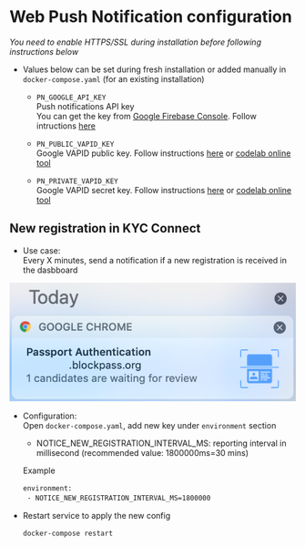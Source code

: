 # Web Push Notification configuration

_You need to enable HTTPS/SSL during installation before following instructions below_

- Values below can be set during fresh installation or added manually in `docker-compose.yaml` (for an existing installation)

  - `PN_GOOGLE_API_KEY`  
    Push notifications API key  
    You can get the key from [Google Firebase Console](https://console.firebase.google.com). Follow intructions [here](https://developer.clevertap.com/docs/find-your-fcm-sender-id-fcm-server-api-key#)

  - `PN_PUBLIC_VAPID_KEY`  
    Google VAPID public key. Follow instructions [here](https://developers.google.com/web/ilt/pwa/introduction-to-push-notifications#using_vapid) or [codelab online tool](https://web-push-codelab.glitch.me/)

  - `PN_PRIVATE_VAPID_KEY`  
    Google VAPID secret key. Follow instructions [here](https://developers.google.com/web/ilt/pwa/introduction-to-push-notifications#using_vapid) or [codelab online tool](https://web-push-codelab.glitch.me/)

## New registration in KYC Connect

- Use case:  
  Every X minutes, send a notification if a new registration is received in the dasbboard 

![New Registration](/docs/kyc-connect-dashboard/imgs/PN-new-register.png)

- Configuration:  
  Open `docker-compose.yaml`, add new key under `environment` section
  - NOTICE_NEW_REGISTRATION_INTERVAL_MS: reporting interval in millisecond (recommended value: 1800000ms=30 mins)

  Example
  ```sh
  environment:
   - NOTICE_NEW_REGISTRATION_INTERVAL_MS=1800000
  ```

- Restart service to apply the new config

  ```sh
  docker-compose restart
  ```

